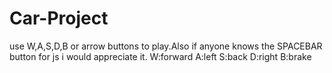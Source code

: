 # Car-Project
 
use W,A,S,D,B or arrow buttons to play.Also if anyone knows the SPACEBAR button for js i would appreciate it. W:forward A:left S:back D:right B:brake
